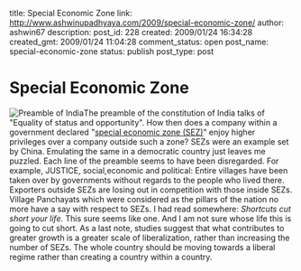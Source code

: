 title: Special Economic Zone
link: http://www.ashwinupadhyaya.com/2009/special-economic-zone/
author: ashwin67
description: 
post_id: 228
created: 2009/01/24 16:34:28
created_gmt: 2009/01/24 11:04:28
comment_status: open
post_name: special-economic-zone
status: publish
post_type: post

# Special Economic Zone

![Preamble of India](http://upload.wikimedia.org/wikipedia/commons/4/4d/Constitution_of_India.jpg)The preamble of the constitution of India talks of "Equality of status and opportunity". How then does a company within a government declared "[special economic zone (SEZ)](http://en.wikipedia.org/wiki/Special_Economic_Zone)" enjoy higher privileges over a company outside such a zone? SEZs were an example set by China. Emulating the same in a democratic country just leaves me puzzled. Each line of the preamble seems to have been disregarded. For example, JUSTICE, social,economic and political: Entire villages have been taken over by governments without regards to the people who lived there. Exporters outside SEZs are losing out in competition with those inside SEZs. Village Panchayats which were considered as the pillars of the nation no more have a say with respect to SEZs. I had read somewhere: _Shortcuts cut short your life._ This sure seems like one. And I am not sure whose life this is going to cut short. As a last note, studies suggest that what contributes to greater growth is a greater scale of liberalization, rather than increasing the number of SEZs. The whole country should be moving towards a liberal regime rather than creating a country within a country.